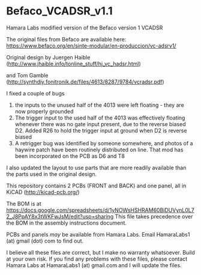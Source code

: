 # Befaco_VCADSR_v1.1
Hamara Labs modified version of the Befaco version 1 VCADSR

The original files from Befaco are available here:
https://www.befaco.org/en/sinte-modular/en-produccion/vc-adsrv1/

Original design by Juergen Haible (http://www.jhaible.info/tonline_stuff/hj_vc_hadsr.html)

and Tom Gamble (http://synthdiy.fonitronik.de/files/4613/8287/9784/vcradsr.pdf)

I fixed a couple of bugs
  1) the inputs to the unused half of the 4013 were left floating - they are now properly grounded
  2) The trigger input to the used half of the 4013 was effectively floating whenever there was no gate input present, 
  due to the reverse biased D2. Added R26 to hold the trigger input at ground when D2 is reverse biased
  3) A retrigger bug was identified by someone somewhere, and photos of a haywire patch have been routinely distributed on line.
  That mod has been incorporated on the PCB as D6 and T8
  
I also updated the layout to use parts that are more readily available than the parts used in the original design. 
  
This repository contains 2 PCBs (FRONT and BACK) and one panel, all in KiCAD (http://kicad-pcb.org/)

The BOM is at https://docs.google.com/spreadsheets/d/1yNOWsHSHRAM60BiDUVynL0L72_J8PpAY8x3tWKFwJsM/edit?usp=sharing
This file takes precedence over the BOM in the assembly instructions document.

PCBs and panels *may* be available from Hamara Labs. Email HamaraLabs1 (at) gmail (dot) com to find out.

I believe all these files are correct, but I make no warranty whatsoever. Build at your own risk. If you find any problems with these files, please contact Hamara Labs at HamaraLabs1 (at) gmail.com and I will update the files.
